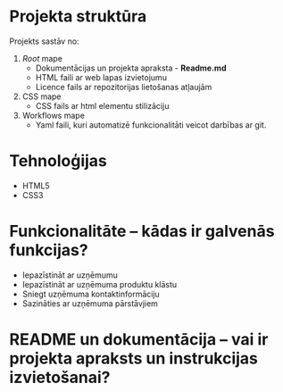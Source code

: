 # Projekta struktūra

Projekts sastāv no:
1. *Root* mape
    * Dokumentācijas un projekta apraksta - **Readme.md**
    * HTML faili ar web lapas izvietojumu
    * Licence fails ar repozitorijas lietošanas atļaujām
2. CSS mape
    * CSS fails ar html elementu stilizāciju
3. Workflows mape
    * Yaml faili, kuri automatizē funkcionalitāti veicot darbības ar git.

# Tehnoloģijas

* HTML5
* CSS3

# Funkcionalitāte – kādas ir galvenās funkcijas?

* Iepazīstināt ar uzņēmumu
* Iepazīstināt ar uzņēmuma produktu klāstu
* Sniegt uzņēmuma kontaktinformāciju
* Sazināties ar uzņēmuma pārstāvjiem

# README un dokumentācija – vai ir projekta apraksts un instrukcijas izvietošanai?